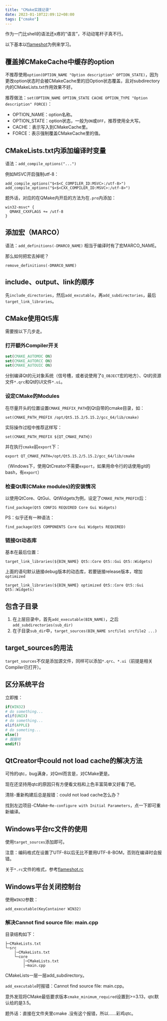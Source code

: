 ```yaml
---
title: "CMake实践记录"
date: 2023-01-10T22:09:12+08:00
tags: ["cmake"]
---
```


作为一门比shell的语法还x疼的“语言”，不动动笔杆子真不行。

以下基本以[flameshot](https://github.com/flameshot-org/flameshot)为例来学习。

## 覆盖掉CMakeCache中缓存的option

不推荐使用``option(OPTION_NAME "Option description" OPTION_STATE)``，因为更改option状态时会被CMakeCache里的旧Option状态覆盖，且对subdirectory内的CMakeLists.txt作用效果不好。

推荐做法：``set(OPTION_NAME OPTION_STATE CACHE OPTION_TYPE "Option description" FORCE)``：
* OPTION_NAME：option名称。
* OPTION_STATE：option状态，一般为``ON``或``OFF``，推荐使用全大写。
* CACHE：表示写入到CMakeCache里。
* FORCE：表示强制覆盖CMakeCache里的值。

## CMakeLists.txt内添加编译时变量

语法：``add_compile_options("...")``

例如MSVC开启强制utf-8：
```
add_compile_options("$<$<C_COMPILER_ID:MSVC>:/utf-8>")
add_compile_options("$<$<CXX_COMPILER_ID:MSVC>:/utf-8>")
```

题外话，对应的在QMake内开启的方法为在``.pro``内添加：
```
win32-msvc* {
  QMAKE_CXXFLAGS += /utf-8
}
```

## 添加宏（MARCO）

语法：``add_definitions(-DMARCO_NAME)``
相当于编译时有了宏MARCO_NAME。

那么如何把宏去掉呢？

``remove_definitions(-DMARCO_NAME)``

## include、output、link的顺序

先``include_directories``，然后``add_excutable``，再``add_subdirectories``，最后``target_link_libraries``。

## CMake使用Qt5库

需要按以下几步走。

### 打开额外Compiler开关

```cmake
set(CMAKE_AUTOMOC ON)
set(CMAKE_AUTORCC ON)
set(CMAKE_AUTOUIC ON)
```

分别编译Qt的元对象系统（信号槽，或者说使用了``Q_OBJECT``宏的地方）、Qt的资源文件``*.qrc``和Qt的UI文件``*.ui``。

### 设定CMake的Modules

在尽量开头的位置设置``CMAKE_PREFIX_PATH``到Qt自带的cmake目录，如：

``set(CMAKE_PATH_PREFIX /opt/Qt5.15.2/5.15.2/gcc_64/lib/cmake)``



实际操作过程中推荐这样写：

``set(CMAKE_PATH_PREFIX ${QT_CMAKE_PATH})``

并在执行``cmake``前``export``下：

``export QT_CMAKE_PATH=/opt/Qt5.15.2/5.15.2/gcc_64/lib/cmake``

（Windows下，使用QtCreator不需要``export``，如果用命令行的话使用git的bash，有``export``）

### 检查Qt库(CMake modules)的安装情况

以使用QtCore、QtGui、QtWidgets为例，设定了``CMAKE_PATH_PREFIX``后：

``find_package(Qt5 CONFIG REQUIRED Core Gui Widgets)``

PS：似乎还有一种语法：

``find_package(Qt5 COMPONENTS Core Gui Widgets REQUIRED)``

### 链接Qt动态库

基本在最后位置：

``target_link_libraries(${BIN_NAME} Qt5::Core Qt5::Gui Qt5::Widgets)``

上面的语句默认链接debug版本的动态库，若要链接release版本，增加``optimized``

``target_link_libraries(${BIN_NAME} optimized Qt5::Core Qt5::Gui Qt5::Widgets)``

## 包含子目录

1. 在上层目录中，首先``add_executable(BIN_NAME)``，之后``add_subdirectories(sub_dir)``
2. 在子目录``sub_dir``中，``target_sources(BIN_NAME srcfile1 srcfile2 ...)``

## target_sources的用法

``target_sources``不仅是添加源文件，同样可以添加``*.qrc``、``*.ui``（前提是相关Compiler已打开）。

## 区分系统平台

立即推：

```cmake
if(WIN32)
# do something...
elif(UNIX)
# do something...
elif(APPLE)
# do someting...
else()
# 醒醒吧
endif()
```

## QtCreator中could not load cache的解决方法

可怜的qtc，bug满身，对Qml而言是，对CMake更是。

现在还坚持用qtc的原因只有方便看文档和上色丰富简单又好看了吧。

清除-重新构建后总是报错：could not load cache怎么办？

找到左边项目-CMake-``Re-configure with Initial Parameters``，点一下即可重新编译。

## Windows平台rc文件的使用

使用``target_sources``添加即可。

注意：编码格式在设置了UTF-8以后无比不要用UTF-8-BOM，否则在编译时会报错。

关于``*.rc``文件的格式，参考[flameshot.rc](https://github.com/flameshot-org/flameshot/blob/master/data/flameshot.rc)

## Windows平台关闭控制台

使用``WIN32``参数：

``add_executable(KeyContainer WIN32)``

### 解决Cannot find source file: main.cpp

目录结构如下：

```tree
├─CMakeLists.txt
└─src
    │─CMakeLists.txt
    └─core
        │─CMakeLists.txt
        │─main.cpp

```

CMakeLists一层一层add_subdirectory。

``add_executable``时报错：Cannot find source file: main.cpp。

意外发现将CMake最低要求版本``cmake_minimum_required``设置到>=3.13，qtc默认给的是3.5。

题外话：直接在文件夹里cmake .没有这个报错，所以……彩鸡qtc。
